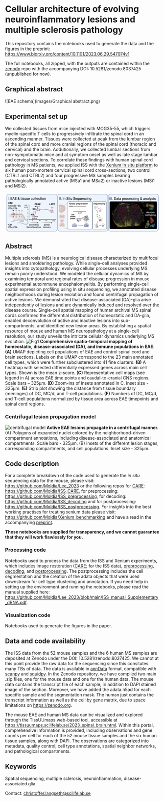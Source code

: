 # Cellular architecture of evolving neuroinflammatory lesions and multiple sclerosis pathology
This repository contains the notebooks used to generate the data and the figures in the preprint: https://www.biorxiv.org/content/10.1101/2023.06.29.547074v1

The full notebooks, all zipped, with the outputs are contained within the [zenodo](https://zenodo.org) repo with the accompanying DOI: 10.5281/zenodo.8037425 (unpublished for now).  

## Graphical abstract
![EAE schema](images/Graphical abstract.png)

## Experimental set up
We collected tissues from mice injected with MOG35-55, which triggers myelin-specific T cells to progressively infiltrate the spinal cord in an ascending manner. Tissues were collected at peak from the lumbar region of the spinal cord and more cranial regions of the spinal cord (thoracic and cervical) and the brain. Addutionally, we collected lumbar sections from non-sympotomatic mice and at symptom onset as well as late stage lumbar and cervical sections. To correlate these findings with human spinal cord pathology in MS patients, we applied ISS with the [Xenium In situ platform](https://www.10xgenomics.com/platforms/xenium?utm_medium=search&utm_source=google&utm_campaign=sem-goog-2022-website-page-ra_g-p_xenium-nonbrand-emea&useroffertype=quote-request&userresearcharea=ra_g&userregion=emea&userrecipient=customer&usercampaignid=7011P0000013tOuQAI&gad_source=1&gclid=CjwKCAiApuCrBhAuEiwA8VJ6JnwJuWTlH9H7mh4igrtw9IG59swRfolzDz0Qo-w7TjvLjOOFj-5WWRoCv6cQAvD_BwE) to six human post-mortem cervical spinal cord cross-sections, two control (CTRL1 and CTRL2) and four progressive MS samples bearing pathologically annotated active (MSa1 and MSa2) or inactive lesions (MSi1 and MSi2). 

![EAE schema](images/eae_schema.png)

## Abstract
Multiple sclerosis (MS) is a neurological disease characterized by multifocal lesions and smoldering pathology. While single-cell analyses provided insights into cytopathology, evolving cellular processes underlying MS remain poorly understood. We modeled the cellular dynamics of MS by examining temporal and regional rates of disease progression in mouse experimental autoimmune encephalomyelitis. By performing single-cell spatial expression profiling using In situ sequencing, we annotated disease neighborhoods during lesion evolution and found centrifugal propagation of active lesions. We demonstrated that disease-associated (DA)-glia arise independently of lesions and are dynamically induced and resolved over the disease course. Single-cell spatial mapping of human archival MS spinal cords confirmed the differential distribution of homeostatic and DA-glia, enabled deconvolution of active and inactive lesions into sub-compartments, and identified new lesion areas. By establishing a spatial resource of mouse and human MS neuropathology at a single-cell resolution, our study unveils the intricate cellular dynamics underlying MS evolution.
![Fig1](images/Fig1.png)
**Comprehensive spatio-temporal mapping of homeostatic, disease-associated (DA), and immune populations in EAE.** 
**(A)** UMAP depicting cell populations of EAE and control spinal cord and brain sections. Labels on the UMAP correspond to the 23 main annotated cell types, which were further subclustered into 41 fine clusters. **(B)** A heatmap with selected differentially expressed genes across main cell types. Shown is the mean z-score. **(C)** Representative cell maps (see legend in A) across EAE time points and caudal-to-cranial CNS regions. Scale bars – 325μm. **(D)** Zoom-ins of insets annotated in C. Inset size - 325μm. **(E)** Strip plot showing the distance from tissue boundary (meninges) of DC, MC/d, and T-cell populations. **(F)** Numbers of DC, MC/d, and T-cell populations normalized by tissue area across EAE timepoints and spinal cord regions.  

### Centrifugal lesion propagation model
![centrifugal model](images/centrifugal_model.png)
**Active EAE lesions propagate in a centrifugal manner.** 
(A) Polygons of expanded nuclei colored by the neighborhood-driven compartment annotations, including disease-associated and anatomical compartments. Scale bars - 325μm. (B) Insets of the different lesion stages, corresponding compartments, and cell populations. Inset size - 325μm. 
## Code description
For a complete breakdown of the code used to generate the *in situ* sequencing data for the mouse, please visit: https://github.com/Moldia/Lee_2023 or the following repos for [CARE](https://www.nature.com/articles/s41592-018-0216-7): https://github.com/Moldia/ISS_CARE, for preprocessing: https://github.com/Moldia/ISS_preprocessing, for decoding: https://github.com/Moldia/ISS_decoding and for postprocessing: https://github.com/Moldia/ISS_postprocessing. For insights into the best working practises for treating xenium data please visit: https://github.com/Moldia/Xenium_benchmarking and have a read in the accompanying [preprint](https://www.biorxiv.org/content/10.1101/2023.02.13.528102v1). 

**These notebooks are supplied for transparency, and we cannot guarantee that they will work flawlessly for you.**


### Processing code
Notebooks used to process the data from the ISS and Xenium experiments, which includes image restoration ([CARE](https://www.nature.com/articles/s41592-018-0216-7); for the ISS data), [preprocessing](https://github.com/Moldia/ISS_preprocessing), [decoding](https://github.com/Moldia/ISS_decoding), and [postprocessing](https://github.com/Moldia/ISS_postprocessing). The postprocessing includes the cell segmentation and the creation of the adata objects that were used downstream for cell type clustering and annotation. If you need help in setting up the environment and running the notebooks, please read the manual supplied here: https://github.com/Moldia/Lee_2023/blob/main/ISS_manual_Supplementary_dRNA.pdf. 

### Visualization code
Notebooks used to generate the figures in the paper.

## Data and code availability 
The ISS data from the 52 mouse samples and the 6 human MS samples are deposited at Zenodo under the DOI: 10.5281/zenodo.8037425. We cannot at this point provide the raw data for the sequencing since this consitutes many TBs of data. The data is available in [annData](https://anndata.readthedocs.io/en/latest/) format, compatible with [scanpy](https://scanpy.readthedocs.io/en/stable/) and [squidpy](https://squidpy.readthedocs.io/en/stable/). In the Zenodo repository, we have compiled two main .zip files, one for the mouse data and one for the human data. The mouse data contains the transcript file of each sample, in addition to DAPI stained image of the section. Moreover, we have added the adata.h5ad for each specific sample and the segmentation mask. The human just contains the transcript information as well as the cell by gene matrix, due to space limitations on https://zenodo.org. 

The mouse EAE and human MS data can be visualized and explored through the TissUUmaps web-based tool, accessible at https://tissuumaps.scilifelab.se/2023_spinal_brain.html. Within this portal, comprehensive information is provided, including observations and gene counts per cell for each of the 52 mouse tissue samples and the six human tissue samples, along with DAPI. The observations are categorized into metadata, quality control, cell type annotations, spatial neighbor networks, and pathological compartments. 

## Keywords
Spatial sequencing, multiple sclerosis, neuroinflammation, disease-associated glia


Contact: christoffer.langseth@scilifelab.se
